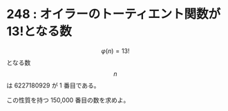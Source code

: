 # 248 : オイラーのトーティエント関数が13!となる数

$$φ(n)=13!$$となる数$$n$$は 6227180929 が 1 番目である。

この性質を持つ 150,000 番目の数を求めよ。


